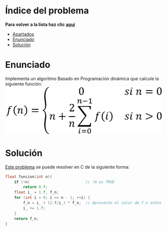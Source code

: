 # Índice del problema

**Para volver a la lista haz clic [aquí](./Index.md)**

<!-- TOC -->
* [Apartados](#apartados)
* [Enunciado](#enunciado)
* [Solución](#solución)
<!-- TOC -->

# Enunciado
Implementa un algoritmo Basado en Programación dinámica que calcule la siguiente
función:
![descripcion](./relacion1.png "titulo")

# Solución
[Este problema](#enunciado) se puede resolver en C de la siguiente forma:

```c
float funcion(int n){
    if (!n)                         // !0 es TRUE
        return 0.f;                 
    float i_ = 1.f, f_n;
    for (int i = 0; i <= n - 1; ++i) {
        f_n = i_ + (2.f/i_) * f_n;  // Aprovecho el valor de f_n antes de actualizarse
        i_ += 1.f;
    }
    return f_n;
}
```

